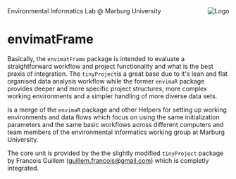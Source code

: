 <img src="https://avatars0.githubusercontent.com/u/44788932?s=200&v=4" align="right" title="Logo">
Environmental Informatics Lab @ Marburg University

# envimatFrame
Basically, the `envimatFrame` package is intended to evaluate a straightforward workflow and project functionality and what is the best praxis of integration. The `tinyProject`is a great base due to it's  lean and flat organised data analysis workflow  while the former `envimaR` package provides deeper and more specific project structures, more complex working environments and a simpler handling of more diverse data sets. 

Is a merge of the `envimaR` package and other Helpers for setting up working environments and data flows which focus on using the same initialization parameters and the same basic workflows across different computers and team members of the environmental informatics working group at Marburg University. 

The core unit is provided by the the slightly modified `tinyProject` package by Francois Guillem (guillem.francois@gmail.com) which is completly integrated.  






